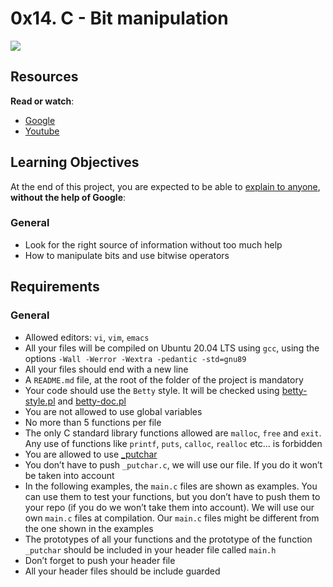 <h1 class="gap">0x14. C - Bit manipulation</h1><div class="gap" id="project-description">
<p><img src="https://s3.amazonaws.com/intranet-projects-files/holbertonschool-low_level_programming/232/bitwise.PNG"/></p>
<h2>Resources</h2>
<p><strong>Read or watch</strong>:</p>
<ul>
<li><a href="/rltoken/3N9o0-Gy3fxQoXJy6TUUHw" target="_blank" title="Google">Google</a> </li>
<li><a href="/rltoken/7jk6HSHSs-DdXMEPKW1MoQ" target="_blank" title="Youtube">Youtube</a> </li>
</ul>
<h2>Learning Objectives</h2>
<p>At the end of this project, you are expected to be able to <a href="/rltoken/DgCiUstEQtlD1rCbb7oSow" target="_blank" title="explain to anyone">explain to anyone</a>, <strong>without the help of Google</strong>:</p>
<h3>General</h3>
<ul>
<li>Look for the right source of information without too much help</li>
<li>How to manipulate bits and use bitwise operators</li>
</ul>
<h2>Requirements</h2>
<h3>General</h3>
<ul>
<li>Allowed editors: <code>vi</code>, <code>vim</code>, <code>emacs</code></li>
<li>All your files will be compiled on Ubuntu 20.04 LTS using <code>gcc</code>, using the options <code>-Wall -Werror -Wextra -pedantic -std=gnu89</code></li>
<li>All your files should end with a new line</li>
<li>A <code>README.md</code> file, at the root of the folder of the project is mandatory</li>
<li>Your code should use the <code>Betty</code> style. It will be checked using <a href="https://github.com/holbertonschool/Betty/blob/master/betty-style.pl" target="_blank" title="betty-style.pl">betty-style.pl</a> and <a href="https://github.com/holbertonschool/Betty/blob/master/betty-doc.pl" target="_blank" title="betty-doc.pl">betty-doc.pl</a></li>
<li>You are not allowed to use global variables</li>
<li>No more than 5 functions per file</li>
<li>The only C standard library functions allowed are <code>malloc</code>, <code>free</code> and <code>exit</code>. Any use of functions like <code>printf</code>, <code>puts</code>, <code>calloc</code>, <code>realloc</code> etc… is forbidden</li>
<li>You are allowed to use <a href="https://github.com/holbertonschool/_putchar.c/blob/master/_putchar.c" target="_blank" title="_putchar">_putchar</a></li>
<li>You don’t have to push <code>_putchar.c</code>, we will use our file. If you do it won’t be taken into account</li>
<li>In the following examples, the <code>main.c</code> files are shown as examples. You can use them to test your functions, but you don’t have to push them to your repo (if you do we won’t take them into account). We will use our own <code>main.c</code> files at compilation. Our <code>main.c</code> files might be different from the one shown in the examples</li>
<li>The prototypes of all your functions and the prototype of the function <code>_putchar</code> should be included in your header file called <code>main.h</code></li>
<li>Don’t forget to push your header file</li>
<li>All your header files should be include guarded</li>
</ul>
</div>